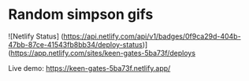
# Random simpson gifs

![Netlify Status] (https://api.netlify.com/api/v1/badges/0f9ca29d-404b-47bb-87ce-41543fb8bb34/deploy-status)](https://app.netlify.com/sites/keen-gates-5ba73f/deploys

Live demo: https://keen-gates-5ba73f.netlify.app/





